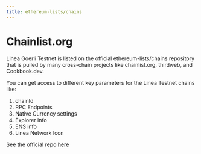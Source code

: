 ```yaml
---
title: ethereum-lists/chains
---
```


# Chainlist.org

Linea Goerli Testnet is listed on the official ethereum-lists/chains repository that is pulled by many cross-chain projects like chainlist.org, thirdweb, and Cookbook.dev.

You can get access to different key parameters for the Linea Testnet chains like:

1. chainId
1. RPC Endpoints
1. Native Currency settings
1. Explorer info
1. ENS info
1. Linea Network Icon

See the official repo [here](https://github.com/ethereum-lists/chains/blob/master/_data/chains/eip155-59140.json)
